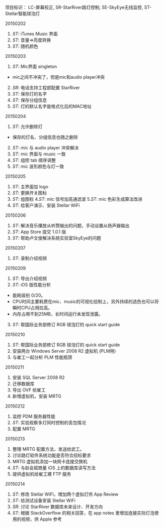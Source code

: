 项目标识： LC-屏幕校正, SR-StarRiver路灯控制, SE-SkyEye无线监控, ST-Stellar智能球泡灯

20150202

1. *ST*: iTunes Music 界面
2. *ST*: 音量=>亮度转换
3. *ST*: 随机颜色

20150203

1. *ST*: Mic界面 singleton
  - mic之间不冲突了，但是mic和audio player冲突
2. *SR*: 电话支持工程部配置 StarRiver
3. *ST*: 保存灯的名字
4. *ST*: 保存分组信息
5. *ST*: 灯的默认名字是格式化后的MAC地址

20150204

1. *ST*: 允许删除灯
  - 保存的灯名、分组信息也随之删除
2. *ST*: mic 与 audio player 冲突解决
3. *ST*: mic 界面与 music 一致
4. *ST*: 组控 tab 顺序调整
5. *ST*: mic 波形颜色与灯一致

20150205

1. *ST*: 主界面加 logo
2. *ST*: 更换开关图标
3. *ST*: 组图标
4.*ST*:  mic 信号加高通滤波
5.*ST*:  mic 色彩生成算法改进
6. *ST*: 给客户演示、安装 Stellar WiFi

20150206

1. *ST*: 解决音乐播放从听筒输出的问题，手动设置从扬声器输出
2. *ST*: App Store 提交 1.0.1 版
3. *ST*: 帮助卢文俊解决系统实验室SkyEye的问题

20150207

1. *ST*: 录制介绍视频

20150209

1. *ST*: 导出介绍视频
2. *ST*: iOS 版性能分析
  - 能耗级别 0/20。
  - CPU时间主要耗费在mic、music的可视化绘制上，另外持续的选色也可以将瞬时CPU占用拉高。
  - 内存占用不到25MB，长时间运行未发现泄露。
3. *ST*: 帮国际业务部修订 RGB 球泡灯的 quick start guide

20150210

1. *ST*: 帮国际业务部修订 RGB 球泡灯的 quick start guide
2. 安装两台 Windows Server 2008 R2 虚拟机 (PLM用)
3. 与崔工一起分析 PLM 性能瓶颈

20150211

1. 安装 SQL Server 2008 R2
2. 迁移数据库
3. 导出 OVF 给崔工
4. 新增虚拟机，安装 MRTG

20150212

1. 监控 PDM 服务器性能
2. *ST*: 实验观察多灯同时控制的丢包情况
3. 配置 MRTG

20150213

1. 整理 MRTG 配置方法，发送给武工。
2. 讨论路灯软件系统功能是否符合招标要求
3. MRTG 虚拟机添加一块网卡连接交换机
4. *ST*: 与赵会斌商量 iOS 上的数据库读写方法
5. 提供虚拟机给崔工建 FTP 服务

20150214

1. *ST*: 修改 Stellar WiFi，增加两个虚拟灯供 App Review
2. *ST*: 给测试设备安装 Stellar WiFi
3. *SR*: 讨论 StarRiver 数据库未来设计、开发方向
4. *ST*: 根据 StackOverflow 的相关回答，在 app notes 里增加连接实际灯泡使用的视频，供 Apple 参考

[//]: # (comment)
